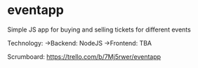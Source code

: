 # eventapp
Simple JS app for buying and selling tickets for different events

Technology: ->Backend: NodeJS
            ->Frontend: TBA
            
Scrumboard: https://trello.com/b/7Mj5rwer/eventapp
          
